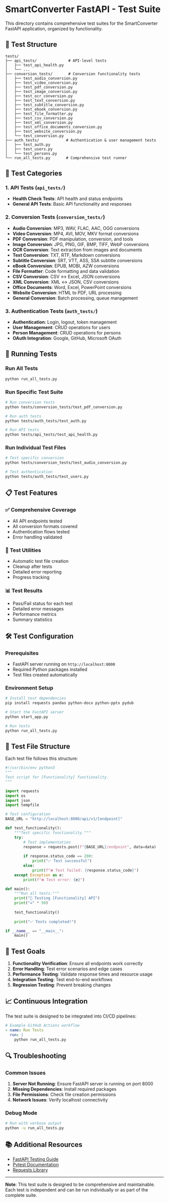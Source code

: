 # SmartConverter FastAPI - Test Suite

This directory contains comprehensive test suites for the SmartConverter FastAPI application, organized by functionality.

## 📁 Test Structure

```
tests/
├── api_tests/              # API-level tests
│   ├── test_api_health.py
│   └── ...
├── conversion_tests/       # Conversion functionality tests
│   ├── test_audio_conversion.py
│   ├── test_video_conversion.py
│   ├── test_pdf_conversion.py
│   ├── test_image_conversion.py
│   ├── test_ocr_conversion.py
│   ├── test_text_conversion.py
│   ├── test_subtitle_conversion.py
│   ├── test_ebook_conversion.py
│   ├── test_file_formatter.py
│   ├── test_csv_conversion.py
│   ├── test_xml_conversion.py
│   ├── test_office_documents_conversion.py
│   ├── test_website_conversion.py
│   └── test_conversion.py
├── auth_tests/            # Authentication & user management tests
│   ├── test_auth.py
│   ├── test_users.py
│   └── test_persons.py
└── run_all_tests.py       # Comprehensive test runner
```

## 🧪 Test Categories

### 1. **API Tests** (`api_tests/`)
- **Health Check Tests**: API health and status endpoints
- **General API Tests**: Basic API functionality and responses

### 2. **Conversion Tests** (`conversion_tests/`)
- **Audio Conversion**: MP3, WAV, FLAC, AAC, OGG conversions
- **Video Conversion**: MP4, AVI, MOV, MKV format conversions
- **PDF Conversion**: PDF manipulation, conversion, and tools
- **Image Conversion**: JPG, PNG, GIF, BMP, TIFF, WebP conversions
- **OCR Conversion**: Text extraction from images and documents
- **Text Conversion**: TXT, RTF, Markdown conversions
- **Subtitle Conversion**: SRT, VTT, ASS, SSA subtitle conversions
- **eBook Conversion**: EPUB, MOBI, AZW conversions
- **File Formatter**: Code formatting and data validation
- **CSV Conversion**: CSV ↔ Excel, JSON conversions
- **XML Conversion**: XML ↔ JSON, CSV conversions
- **Office Documents**: Word, Excel, PowerPoint conversions
- **Website Conversion**: HTML to PDF, URL processing
- **General Conversion**: Batch processing, queue management

### 3. **Authentication Tests** (`auth_tests/`)
- **Authentication**: Login, logout, token management
- **User Management**: CRUD operations for users
- **Person Management**: CRUD operations for persons
- **OAuth Integration**: Google, GitHub, Microsoft OAuth

## 🚀 Running Tests

### Run All Tests
```bash
python run_all_tests.py
```

### Run Specific Test Suite
```bash
# Run conversion tests
python tests/conversion_tests/test_pdf_conversion.py

# Run auth tests
python tests/auth_tests/test_auth.py

# Run API tests
python tests/api_tests/test_api_health.py
```

### Run Individual Test Files
```bash
# Test specific conversion
python tests/conversion_tests/test_audio_conversion.py

# Test authentication
python tests/auth_tests/test_users.py
```

## 📋 Test Features

### ✅ **Comprehensive Coverage**
- All API endpoints tested
- All conversion formats covered
- Authentication flows tested
- Error handling validated

### 🔧 **Test Utilities**
- Automatic test file creation
- Cleanup after tests
- Detailed error reporting
- Progress tracking

### 📊 **Test Results**
- Pass/Fail status for each test
- Detailed error messages
- Performance metrics
- Summary statistics

## 🛠️ Test Configuration

### Prerequisites
- FastAPI server running on `http://localhost:8000`
- Required Python packages installed
- Test files created automatically

### Environment Setup
```bash
# Install test dependencies
pip install requests pandas python-docx python-pptx pydub

# Start the FastAPI server
python start_app.py

# Run tests
python run_all_tests.py
```

## 📝 Test File Structure

Each test file follows this structure:

```python
#!/usr/bin/env python3
"""
Test script for [Functionality] functionality.
"""

import requests
import os
import json
import tempfile

# Test configuration
BASE_URL = "http://localhost:8000/api/v1/[endpoint]"

def test_functionality():
    """Test specific functionality."""
    try:
        # Test implementation
        response = requests.post(f"{BASE_URL}/endpoint", data=data)
        
        if response.status_code == 200:
            print("✅ Test successful")
        else:
            print(f"❌ Test failed: {response.status_code}")
    except Exception as e:
        print(f"❌ Test error: {e}")

def main():
    """Run all tests."""
    print("🧪 Testing [Functionality] API")
    print("=" * 50)
    
    test_functionality()
    
    print("✅ Tests completed!")

if __name__ == "__main__":
    main()
```

## 🎯 Test Goals

1. **Functionality Verification**: Ensure all endpoints work correctly
2. **Error Handling**: Test error scenarios and edge cases
3. **Performance Testing**: Validate response times and resource usage
4. **Integration Testing**: Test end-to-end workflows
5. **Regression Testing**: Prevent breaking changes

## 📈 Continuous Integration

The test suite is designed to be integrated into CI/CD pipelines:

```yaml
# Example GitHub Actions workflow
- name: Run Tests
  run: |
    python run_all_tests.py
```

## 🔍 Troubleshooting

### Common Issues
1. **Server Not Running**: Ensure FastAPI server is running on port 8000
2. **Missing Dependencies**: Install required packages
3. **File Permissions**: Check file creation permissions
4. **Network Issues**: Verify localhost connectivity

### Debug Mode
```bash
# Run with verbose output
python -u run_all_tests.py
```

## 📚 Additional Resources

- [FastAPI Testing Guide](https://fastapi.tiangolo.com/tutorial/testing/)
- [Pytest Documentation](https://docs.pytest.org/)
- [Requests Library](https://requests.readthedocs.io/)

---

**Note**: This test suite is designed to be comprehensive and maintainable. Each test is independent and can be run individually or as part of the complete suite.
